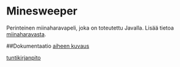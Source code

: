 # Minesweeper
Perinteinen miinaharavapeli, joka on toteutettu Javalla. Lisää tietoa [miinaharavasta](https://en.wikipedia.org/wiki/Minesweeper_(video_game)).

##Dokumentaatio
[aiheen kuvaus](dokumentaatio/aiheenKuvausJaRakenne.md)

[tuntikirjanpito](dokumentaatio/tuntikirjanpito.md)
